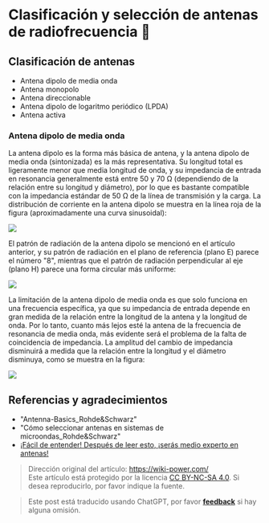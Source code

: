 # Clasificación y selección de antenas de radiofrecuencia 🚧

## Clasificación de antenas

- Antena dipolo de media onda
- Antena monopolo
- Antena direccionable
- Antena dipolo de logaritmo periódico (LPDA)
- Antena activa

### Antena dipolo de media onda

La antena dipolo es la forma más básica de antena, y la antena dipolo de media onda (sintonizada) es la más representativa. Su longitud total es ligeramente menor que media longitud de onda, y su impedancia de entrada en resonancia generalmente está entre 50 y 70 Ω (dependiendo de la relación entre su longitud y diámetro), por lo que es bastante compatible con la impedancia estándar de 50 Ω de la línea de transmisión y la carga. La distribución de corriente en la antena dipolo se muestra en la línea roja de la figura (aproximadamente una curva sinusoidal):

![](https://f004.backblazeb2.com/file/wiki-media/img/20220620095017.png)

El patrón de radiación de la antena dipolo se mencionó en el artículo anterior, y su patrón de radiación en el plano de referencia (plano E) parece el número "8", mientras que el patrón de radiación perpendicular al eje (plano H) parece una forma circular más uniforme:

![](https://f004.backblazeb2.com/file/wiki-media/img/20220615110744.png)

La limitación de la antena dipolo de media onda es que solo funciona en una frecuencia específica, ya que su impedancia de entrada depende en gran medida de la relación entre la longitud de la antena y la longitud de onda. Por lo tanto, cuanto más lejos esté la antena de la frecuencia de resonancia de media onda, más evidente será el problema de la falta de coincidencia de impedancia. La amplitud del cambio de impedancia disminuirá a medida que la relación entre la longitud y el diámetro disminuya, como se muestra en la figura:

![](https://f004.backblazeb2.com/file/wiki-media/img/20220620142357.png)

## Referencias y agradecimientos

- "Antenna-Basics_Rohde&Schwarz"
- "Cómo seleccionar antenas en sistemas de microondas_Rohde&Schwarz"
- [¡Fácil de entender! Después de leer esto, ¡serás medio experto en antenas!](https://zhuanlan.zhihu.com/p/51098683)

> Dirección original del artículo: <https://wiki-power.com/>  
> Este artículo está protegido por la licencia [CC BY-NC-SA 4.0](https://creativecommons.org/licenses/by/4.0/deed.zh). Si desea reproducirlo, por favor indique la fuente.

> Este post está traducido usando ChatGPT, por favor [**feedback**](https://github.com/linyuxuanlin/Wiki_MkDocs/issues/new) si hay alguna omisión.